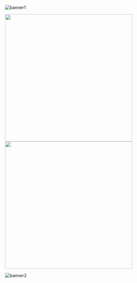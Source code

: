 
![banner1](https://user-images.githubusercontent.com/56250943/133988800-790220b4-b30c-4225-9cfe-b1450928abe5.png)


 
<div> 
<img width="420" src="https://github-readme-stats.vercel.app/api?username=alphajames&theme=tokyonight&show_icons=true&hide_border=true&count_private=true"/>
<img width="420" src="https://github-readme-streak-stats.herokuapp.com/?user=alphajames&theme=vue-dark&hide_border=tru" /> 
 </div>

![banner2](https://user-images.githubusercontent.com/56250943/133988183-c2450a78-1994-4b0b-967a-833edc4b385a.png)


<!---
alphajames/alphajames is a ✨ special ✨ repository because its `README.md` (this file) appears on your GitHub profile.
You can click the Preview link to take a look at your changes.
--->
